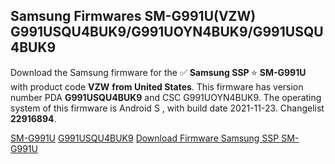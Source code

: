 <h2>Samsung Firmwares SM-G991U(VZW) G991USQU4BUK9/G991UOYN4BUK9/G991USQU4BUK9</h2>
Download the Samsung firmware for the ✅ <strong>Samsung SSP </strong> ⭐ <strong>SM-G991U</strong> with product code <strong>VZW</strong> <strong> from United States</strong>. This firmware has version number PDA <strong>G991USQU4BUK9</strong> and CSC G991UOYN4BUK9. The operating system of this firmware is Android S , with build date 2021-11-23. Changelist <strong>22916894</strong>.


[SM-G991U](https://samfirm.shop/samsung/model/SM-G991U)
[G991USQU4BUK9](https://samfirm.shop/samsung/pda/G991USQU4BUK9)
[Download Firmware Samsung SSP SM-G991U](https://samfirm.shop/samsung/firmware/476487)
